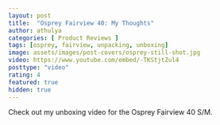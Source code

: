 ```yaml
---
layout: post
title:  "Osprey Fairview 40: My Thoughts"
author: athulya
categories: [ Product Reviews ]
tags: [osprey, fairview, unpacking, unboxing]
image: assets/images/post-covers/osprey-still-shot.jpg
video: https://www.youtube.com/embed/-TKStjtZul4
posttype: "video"
rating: 4
featured: true
hidden: true
---
```


Check out my unboxing video for the Osprey Fairview 40 S/M.

